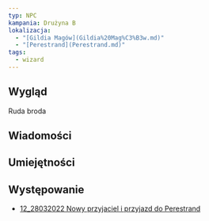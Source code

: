```yaml
---
typ: NPC
kampania: Drużyna B
lokalizacja:
  - "[Gildia Magów](Gildia%20Mag%C3%B3w.md)"
  - "[Perestrand](Perestrand.md)"
tags:
  - wizard
---
```


## Wygląd
Ruda broda

## Wiadomości

## Umiejętności

## Występowanie
- [12_28032022 Nowy przyjaciel i przyjazd do Perestrand](../sesje/12_28032022%20Nowy%20przyjaciel%20i%20przyjazd%20do%20Perestrand.md)





